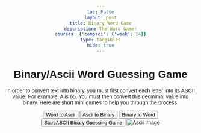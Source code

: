 ```yaml
---
toc: False
layout: post
title: Binary Word Game
description: The Word Game!
courses: {'compsci': {'week': 14}}
type: tangibles
hide: true
---
```


<html lang="en">
<head>
    <meta charset="UTF-8">
    <meta name="viewport" content="width=device-width, initial-scale=1.0">
    <title>Binary Word Guessing Game</title>
    <style>
        body {
            font-family: Arial, sans-serif;
            text-align: center;
            margin: 50px;
        }
    </style>
</head>
<body>

<script>
function getRandomWord() {
        var words = ["David", "Kayden", "Matthew", "Binary", "Coding", "Andrew", "Ascii"];
        return words[Math.floor(Math.random() * words.length)];
    }
  function wordToBinary(word) {
    return Array.from(word).map(char => char.charCodeAt(0).toString(2)).join(' ');
  }
  
  function playBinaryWordGuessingGame() {
    const secretWord = getRandomWord();
    const binaryRepresentation = wordToBinary(secretWord);
    const wordLength = secretWord.length;
    let attempts = 0;
  
    alert("Welcome to the Binary Word Guessing Game!");
    alert(`Try to guess the binary representation of the word: ${secretWord}`);
  
    function makeGuess() {
      const playerGuess = prompt("Enter your binary word guess:");
  
      if (playerGuess !== binaryRepresentation) {
        alert(`Incorrect guess. For tester purposes the correct binary representation is: ${binaryRepresentation}`);
        attempts++;
        makeGuess();
      } else {
        alert(`Congratulations! You guessed the correct binary representation "${binaryRepresentation}" of the word "${secretWord}" in ${attempts} attempts.`);
        askToPlayAgain();
      }
    }
  
    function askToPlayAgain() {
      const playAgain = confirm("Do you want to play again?");
      if (playAgain) {
        playBinaryWordGuessingGame();
      } else {
        alert("Thanks for playing! Goodbye.");
      }
    }
  
    makeGuess();
  } 




function wordToAscii(word) {
  return Array.from(word).map(char => char.charCodeAt(0)).join(' ');
}

function playWordToAsciiGuessingGame() {
  const secretWord = getRandomWord();
  const asciiRepresentation = wordToAscii(secretWord);
  let attempts = 0;

  alert("Welcome to the Word to ASCII Guessing Game!");
  alert(`Try to guess the ASCII representation of the word: ${secretWord}`);

  function makeGuess() {
    const playerGuess = prompt("Enter your ASCII guess:");

    if (playerGuess !== asciiRepresentation) {
      alert(`Incorrect guess. The correct ASCII representation is: ${asciiRepresentation}`);
      attempts++;
      makeGuess();
    } else {
      alert(`Congratulations! You guessed the correct ASCII representation "${asciiRepresentation}" of the word "${secretWord}" in ${attempts} attempts.`);
      askToPlayAgain();
    }
  }

  function askToPlayAgain() {
    const playAgain = confirm("Do you want to play again?");
    if (playAgain) {
      playWordToAsciiGuessingGame();
    } else {
      alert("Thanks for playing! Goodbye.");
    }
  }

  makeGuess();
}
    function WordToAscii() {
        var randomWord = getRandomWord();
        var randomChar = getRandomChar(randomWord);
        var asciiValue = randomChar.charCodeAt(0);

        var userGuess = prompt("Guess the ASCII value of the character '" + randomChar + "':");

        if (parseInt(userGuess) === asciiValue) {
            alert("Congratulations! You guessed the ASCII value correctly.");
        } else {
            alert("Sorry, that's incorrect. The ASCII value of '" + randomChar + "' is " + asciiValue + ".");
        }
    }

    function getRandomChar(word) {
        return word.charAt(Math.floor(Math.random() * word.length));
    }

  function WordToBinary() {
        var randomWord = getRandomWord();
        var binaryValues = convertWordToBinary(randomWord);

        var userGuess = prompt("Guess the binary representation of the word '" + randomWord + "':");

        if (userGuess === binaryValues.join(' ')) {
            alert("Congratulations! You guessed the binary representation correctly.");
        } else {
            alert("Sorry, that's incorrect. The correct binary representation is: " + binaryValues.join(' '));
        }
    }


    function convertWordToBinary(word) {
        var binaryValues = [];
        for (var i = 0; i < word.length; i++) {
            var asciiValue = word.charCodeAt(i);
            var binaryValue = (asciiValue >>> 0).toString(2);
            binaryValues.push(binaryValue);
        }
        return binaryValues;
    }
function playGame() {
        var randomWord = getRandomWord();
        var randomChar = getRandomChar(randomWord);

        var userAsciiGuess = prompt("Enter the ASCII value for the character '" + randomChar + "':");
        var asciiValue = randomChar.charCodeAt(0);

        if (parseInt(userAsciiGuess) === asciiValue) {
            alert("Correct! ASCII value is: " + asciiValue);

            var userBinaryGuess = prompt("Now, enter the binary representation of the ASCII value:");
            var binaryValue = asciiValue.toString(2);

            if (userBinaryGuess === binaryValue) {
                alert("Congratulations! You guessed the binary representation correctly.");
            } else {
                alert("Sorry, that's incorrect. The correct binary representation is: " + binaryValue);
            }
        } else {
            alert("Sorry, that's incorrect. The ASCII value of '" + randomChar + "' is " + asciiValue + ".");
        }
    }

    

    function getRandomChar(word) {
        return word.charAt(Math.floor(Math.random() * word.length));
    }


     function playBinaryToAscii() {
        var randomAsciiValue = getRandomAsciiValue();
        var userBinaryGuess = prompt("Guess the binary representation of the ASCII value " + randomAsciiValue + ":");

        var binaryValue = convertToBinary(randomAsciiValue);

        if (userBinaryGuess === binaryValue) {
            alert("Congratulations! You guessed the binary representation correctly.");
        } else {
            alert("Sorry, that's incorrect. The correct binary representation is: " + binaryValue);
        }
    }

    function getRandomAsciiValue() {
        return Math.floor(Math.random() * 128); // Generates a random ASCII value between 0 and 127
    }

    function convertToBinary(asciiValue) {
        return (asciiValue >>> 0).toString(2); // Convert ASCII value to binary
    }
</script>

<h1>Binary/Ascii Word Guessing Game</h1>
<p>In order to convert text into binary, you must first convert each letter into its ASCII value. For example, A is 65. You must then convert this decmimal value into binary. Here are short mini games to help you through the process.</p>

<!-- Button to trigger the guessing function -->
<button onclick="WordToAscii()">Word to Ascii</button>
<button onclick="playBinaryToAscii()">Ascii to Binary</button>
<button onclick="WordToBinary()">Binary to Word</button>
<button onclick="playGame()">Start ASCII Binary Guessing Game</button>
<img src="https://external-content.duckduckgo.com/iu/?u=https%3A%2F%2Flinuxhint.com%2Fwp-content%2Fuploads%2F2022%2F02%2Fword-image-536.png&f=1&nofb=1&ipt=deb50b410b804e66a199ffb703b6a6ba87940452a40c6c598ca402f2ff2dce1c&ipo=images" alt=" Ascii Image">
</body>
</html>